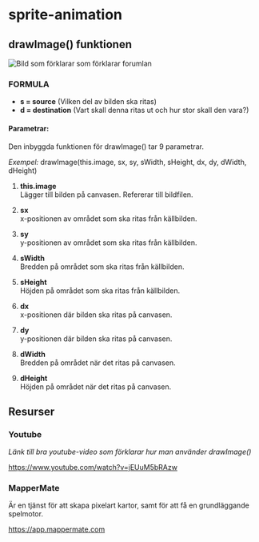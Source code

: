 # sprite-animation

## drawImage() funktionen

![Bild som förklarar som förklarar forumlan](https://media2.dev.to/dynamic/image/width=800%2Cheight=%2Cfit=scale-down%2Cgravity=auto%2Cformat=auto/https%3A%2F%2Fdev-to-uploads.s3.amazonaws.com%2Fuploads%2Farticles%2Fxokum3p9a7i4xh5enaya.png "En bild som förklarar")

### FORMULA

- **s = source** (Vilken del av bilden ska ritas)
- **d = destination** (Vart skall denna ritas ut och hur stor skall den vara?)

#### Parametrar:
Den inbyggda funktionen för drawImage() tar 9 parametrar.

*Exempel:*
drawImage(this.image, sx, sy, sWidth, sHeight, dx, dy, dWidth, dHeight)

1. **this.image**  
   Lägger till bilden på canvasen. Refererar till bildfilen.

2. **sx**  
   x-positionen av området som ska ritas från källbilden.

3. **sy**  
   y-positionen av området som ska ritas från källbilden.

4. **sWidth**  
   Bredden på området som ska ritas från källbilden.

5. **sHeight**  
   Höjden på området som ska ritas från källbilden.

6. **dx**  
   x-positionen där bilden ska ritas på canvasen.

7. **dy**  
   y-positionen där bilden ska ritas på canvasen.

8. **dWidth**  
   Bredden på området när det ritas på canvasen.

9. **dHeight**  
   Höjden på området när det ritas på canvasen.


## Resurser

### Youtube
*Länk till bra youtube-video som förklarar hur man använder drawImage()*

https://www.youtube.com/watch?v=jEUuM5bRAzw


### MapperMate
Är en tjänst för att skapa pixelart kartor, samt för att få en grundläggande spelmotor.

https://app.mappermate.com


